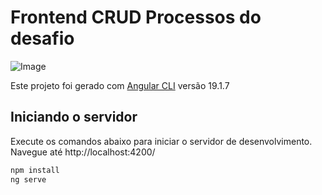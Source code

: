 # Frontend CRUD Processos do desafio

![Image](https://github.com/user-attachments/assets/9236e30a-2641-415e-97ff-49df6f0a1cf2)

Este projeto foi gerado com [Angular CLI](https://github.com/angular/angular-cli) versão 19.1.7

## Iniciando o servidor

Execute os comandos abaixo para iniciar o servidor de desenvolvimento. Navegue até http://localhost:4200/

```bash
npm install
ng serve
```
